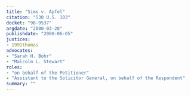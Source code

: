 ```yaml
---
title: "Sims v. Apfel"
citation: "530 U.S. 103"
docket: "98-9537"
argdate: "2000-03-28"
publishdate: "2000-06-05"
justices:
- 1991thomas
advocates:
- "Sarah H. Bohr"
- "Malcolm L. Stewart"
roles:
- "on behalf of the Petitioner"
- "Assistant to the Solicitor General, on behalf of the Respondent"
summary: ""
---
```


